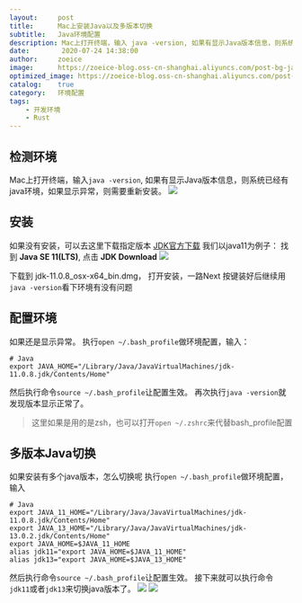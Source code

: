 ```yaml
---
layout:     post
title:      Mac上安装Java以及多版本切换
subtitle:   Java环境配置
description: Mac上打开终端，输入 java -version, 如果有显示Java版本信息，则系统已经有java环境，如果显示异常，则需要重新安装。
date:        2020-07-24 14:38:00
author:     zoeice
image:      https://zoeice-blog.oss-cn-shanghai.aliyuncs.com/post-bg-java.jpg
optimized_image: https://zoeice-blog.oss-cn-shanghai.aliyuncs.com/post-bg-java.jpg?x-oss-process=image/resize,w_380
catalog:    true
category:   环境配置
tags:
    - 开发环境
    - Rust
---
```


## 检测环境
Mac上打开终端，输入`java -version`, 如果有显示Java版本信息，则系统已经有java环境，如果显示异常，则需要重新安装。
![](https://zoeice-blog.oss-cn-shanghai.aliyuncs.com/content/post-java-version.jpg)

## 安装
如果没有安装，可以去这里下载指定版本 [JDK官方下载](https://www.oracle.com/java/technologies/javase-downloads.html)
我们以java11为例子：
找到 **Java SE 11(LTS)**, 点击 **JDK Download**
![](https://zoeice-blog.oss-cn-shanghai.aliyuncs.com/content/post-java-11tls.jpg)

下载到 jdk-11.0.8_osx-x64_bin.dmg， 打开安装，一路Next
按键装好后继续用`java -version`看下环境有没有问题

## 配置环境
如果还是显示异常。
执行`open ~/.bash_profile`做环境配置，输入：
```shell
# Java
export JAVA_HOME="/Library/Java/JavaVirtualMachines/jdk-11.0.8.jdk/Contents/Home"
```
然后执行命令`source ~/.bash_profile`让配置生效。
再次执行`java -version`就发现版本显示正常了。

>这里如果是用的是zsh，也可以打开`open ~/.zshrc`来代替bash_profile配置

## 多版本Java切换
如果安装有多个java版本，怎么切换呢
执行`open ~/.bash_profile`做环境配置，输入
```shell
# Java
export JAVA_11_HOME="/Library/Java/JavaVirtualMachines/jdk-11.0.8.jdk/Contents/Home"
export JAVA_13_HOME="/Library/Java/JavaVirtualMachines/jdk-13.0.2.jdk/Contents/Home"
export JAVA_HOME=$JAVA_11_HOME
alias jdk11="export JAVA_HOME=$JAVA_11_HOME"
alias jdk13="export JAVA_HOME=$JAVA_13_HOME"
```
然后执行命令`source ~/.bash_profile`让配置生效。
接下来就可以执行命令`jdk11`或者`jdk13`来切换java版本了。
![](https://zoeice-blog.oss-cn-shanghai.aliyuncs.com/content/post-java-jdk11.jpg)
![](https://zoeice-blog.oss-cn-shanghai.aliyuncs.com/content/post-java-jdk13.jpg)